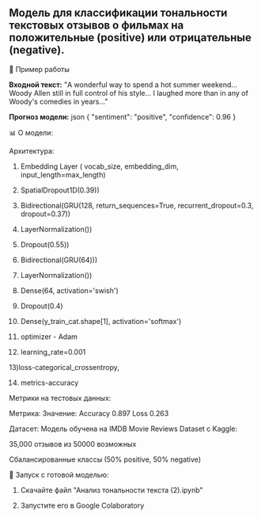 ## Модель для классификации тональности текстовых отзывов о фильмах на положительные (positive) или отрицательные (negative).

📌 Пример работы

**Входной текст:**
"A wonderful way to spend a hot summer weekend... Woody Allen still in full control of his style... I laughed more than in any of Woody's comedies in years..."


**Прогноз модели:**
json
{
  "sentiment": "positive",
  "confidence": 0.96
}


📊 О модели:

Архитектура:

1) Embedding Layer ( vocab_size, embedding_dim, input_length=max_length)

2) SpatialDropout1D(0.39))

3) Bidirectional(GRU(128, return_sequences=True, recurrent_dropout=0.3, dropout=0.37))

4) LayerNormalization())

5) Dropout(0.55))

6) Bidirectional(GRU(64)))

7) LayerNormalization())


8) Dense(64, activation='swish')

9) Dropout(0.4)

10) Dense(y_train_cat.shape[1], activation='softmax')

11) optimizer - Adam

12) learning_rate=0.001

13)loss-categorical_crossentropy,

14) metrics-accuracy



Метрики на тестовых данных:

Метрика:	    Значение:
Accuracy	     0.897
Loss	         0.263

Датасет:
Модель обучена на IMDB Movie Reviews Dataset с Kaggle:

35,000 отзывов из 50000 возможных

Сбалансированные классы (50% positive, 50% negative)

🚀 Запуск с готовой моделью:

1. Скачайте файл "Анализ тональности текста (2).ipynb"

2. Запустите его в Google Colaboratory
